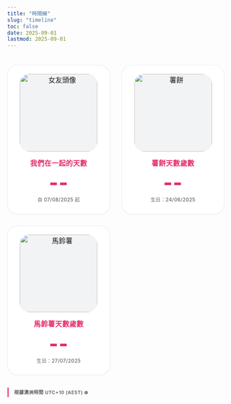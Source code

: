 ```yaml
---
title: "時間線"
slug: "timeline"
toc: false
date: 2025-09-01
lastmod: 2025-09-01
---
```

<div class="days-page">
  <div class="days-grid">
    <div class="d-card d-couple tl-openable" data-key="couple" role="button" tabindex="0" aria-haspopup="dialog">
      <div class="d-media">
        <img class="avatar timeline-img" alt="女友頭像" src="/images/timeline/f-avatar.webp">
      </div>
      <div class="d-body">
        <h3 data-i18n="coupleTitle">我們在一起的天數</h3>
        <p class="d-num" id="togetherDays">--</p>
        <p class="d-meta" data-i18n="since">自 07/08/2025 起</p>
      </div>
    </div>
    <div class="d-card d-pet tl-openable" data-key="hash" role="button" tabindex="0" aria-haspopup="dialog">
      <div class="d-media">
        <img class="pet-img timeline-img" alt="薯餅" src="/images/timeline/hashbrown.webp">
      </div>
      <div class="d-body">
        <h3 data-i18n="hashTitle">薯餅天數歲數</h3>
        <p class="d-num" id="hashDays">--</p>
        <p class="d-meta" data-i18n="hashSince">生日：24/06/2025</p>
      </div>
    </div>
    <div class="d-card d-pet tl-openable" data-key="potato" role="button" tabindex="0" aria-haspopup="dialog">
      <div class="d-media">
        <img class="pet-img timeline-img" alt="馬鈴薯" src="/images/timeline/potato.webp">
      </div>
      <div class="d-body">
        <h3 data-i18n="potatoTitle">馬鈴薯天數歲數</h3>
        <p class="d-num" id="potatoDays">--</p>
        <p class="d-meta" data-i18n="potatoSince">生日：27/07/2025</p>
      </div>
    </div>
  </div>
  <div class="tz-line">
    <span class="tz-note" data-i18n="tzNote">根據澳洲時間 UTC+10 (AEST) ❄️</span>
  </div>
</div>

<style>
/* === Timeline Grid 版（橫向 3 欄，卡片垂直） === */
:root{
  --tl-accent:var(--hb-active,#e1306c);
  --tl-img-size:180px;
  --tl-img-radius:22px;
  --tl-card-radius:24px;
  --tl-gap:1.65rem;
}
.days-page{
  max-width:1180px;
  margin:0 auto;
  padding:1.4rem 0 3rem;
  font-size:1rem;
  line-height:1.55;
}
.days-grid{
  display:grid;
  grid-template-columns:repeat(3,1fr);
  gap:var(--tl-gap);
}
@media (max-width:1020px){
  .days-grid{grid-template-columns:repeat(2,1fr);}
}
@media (max-width:640px){
  .days-grid{grid-template-columns:1fr;gap:1.1rem;}
  :root{--tl-img-size:150px;}
}
@media (max-width:420px){
  :root{--tl-img-size:132px;}
}
/* 卡片 */
.d-card{
  display:flex;
  flex-direction:column;
  align-items:center;
  text-align:center;
  padding:1.25rem 1.15rem 1.45rem;
  background:#fff;
  border:1px solid rgba(0,0,0,.08);
  border-radius:var(--tl-card-radius);
  box-shadow:0 2px 4px -2px rgba(0,0,0,.05);
  transition:transform .28s,border-color .25s,box-shadow .28s,background .25s;
  position:relative;
}
body.dark .d-card{
  background:#26272b;
  border-color:rgba(255,255,255,.12);
  box-shadow:0 4px 10px -6px rgba(0,0,0,.55);
}
.d-card:hover{
  transform:translateY(-6px);
  border-color:var(--tl-accent);
  box-shadow:0 10px 22px -10px rgba(0,0,0,.18);
}
body.dark .d-card:hover{
  box-shadow:0 14px 34px -14px rgba(0,0,0,.65);
}
/* 圖片容器統一裁切 */
.d-media{
  width:var(--tl-img-size);
  height:var(--tl-img-size);
  border-radius:var(--tl-img-radius);
  overflow:hidden;
  background:#f2f3f5;
  display:flex;
  justify-content:center;
  align-items:center;
  margin:0 0 .95rem;
}
body.dark .d-media{background:#34363b;}
.d-media img{
  width:100%;
  height:100%;
  object-fit:cover;
  display:block;
  transition:transform .55s;
}
.d-card:hover .d-media img{transform:scale(1.05);}
/* 文字 */
.d-body{max-width:420px;width:100%;display:flex;flex-direction:column;align-items:center;}
.d-body h3{
  margin:0 0 .55rem;
  font-size:1rem;
  font-weight:600;
  letter-spacing:.55px;
  color:var(--tl-accent);
}
body.dark .d-body h3{color:#ff8fb7;}
.d-num{
  margin:0 0 .5rem;
  font-size:2.85rem;
  line-height:1.05;
  font-weight:800;
  letter-spacing:1.1px;
  color:var(--tl-accent);
}
body.dark .d-num{color:#ff8fb7;}
.d-meta{
  margin:0;
  font-size:.7rem;
  letter-spacing:.45px;
  opacity:.68;
  font-weight:500;
}
body.dark .d-meta{opacity:.76;}
/* 時區提示（中英樣式統一，以此為準） */
.tz-line{margin:2.1rem 0 0;}
.tz-note{
  font-size:.68rem;
  letter-spacing:.5px;
  padding:.25rem 0 .25rem .75rem;
  border-left:4px solid var(--tl-accent);
  font-weight:600;
  background:none!important;
  opacity:.7;
  line-height:1.25;
}
body.dark .tz-note{opacity:.78;}
/* 減少動態 */
@media (prefers-reduced-motion:reduce){
  .d-card,.d-media img{transition:none!important;transform:none!important;}
}
/* 小卡縮放調整 */
@media (max-width:640px){
  .d-card{padding:1.1rem 1rem 1.25rem;}
  .d-body h3{font-size:.95rem;}
  .d-num{font-size:2.35rem;}
  .d-meta{font-size:.64rem;}
  .tz-note{font-size:.62rem;}
}

/* === Modal 基礎 === */
.tl-modal-backdrop{
  position:fixed; inset:0;
  background:rgba(0,0,0,.38);
  backdrop-filter:blur(4px);
  display:flex;
  align-items:flex-start;
  justify-content:center;
  padding:4.5vh 1rem 3vh;
  z-index:1200;
  opacity:0;
  pointer-events:none;
  transition:opacity .22s;
}
.tl-modal-backdrop.open{opacity:1;pointer-events:auto;}
.tl-modal{
  width:100%; max-width:520px;
  background:#fff;
  border:1px solid rgba(0,0,0,.1);
  border-radius:22px;
  padding:1.35rem 1.35rem 1.55rem;
  box-shadow:0 18px 50px -16px rgba(0,0,0,.35);
  position:relative;
  display:flex;
  flex-direction:column;
  gap:.85rem;
}
body.dark .tl-modal{
  background:#2c2d31;
  border-color:rgba(255,255,255,.14);
  box-shadow:0 22px 60px -20px rgba(0,0,0,.75);
}
.tl-modal h2{
  margin:0;
  font-size:1.05rem;
  letter-spacing:.6px;
  font-weight:600;
  color:var(--tl-accent);
}
body.dark .tl-modal h2{color:#ff8fb7;}
.tl-modal .tl-meta{
  font-size:.68rem;
  letter-spacing:.45px;
  opacity:.68;
  margin:-.25rem 0 .2rem;
}
body.dark .tl-modal .tl-meta{opacity:.75;}
.tl-modal .tl-body{
  font-size:.85rem;
  line-height:1.55;
  color:#333;
}
body.dark .tl-modal .tl-body{color:#d6d7da;}
.tl-modal .tl-body a{
  color:var(--tl-accent);
  font-weight:600;
  text-decoration:none;
  border-bottom:1px solid transparent;
  transition:color .18s,border-color .18s;
}
.tl-modal .tl-body a:hover{
  border-color:var(--tl-accent);
}
.tl-modal .tl-actions{
  margin-top:.4rem;
  display:flex;
  gap:.6rem;
  flex-wrap:wrap;
}
.tl-btn{
  background:#f4f5f7;
  border:1px solid rgba(0,0,0,.12);
  padding:.55rem .85rem .58rem;
  font-size:.68rem;
  letter-spacing:.45px;
  line-height:1;
  border-radius:8px;
  font-weight:600;
  cursor:pointer;
  transition:background .2s,border-color .2s,color .2s;
}
.tl-btn:hover{
  background:var(--tl-accent);
  color:#fff;
  border-color:var(--tl-accent);
}
body.dark .tl-btn{
  background:#3a3c42;
  border-color:rgba(255,255,255,.18);
  color:#ddd;
}
body.dark .tl-btn:hover{
  background:var(--tl-accent);
  color:#fff;
  border-color:var(--tl-accent);
}
.tl-close{
  position:absolute;
  top:.55rem;
  right:.55rem;
  background:transparent;
  border:1px solid transparent;
  width:34px;
  height:34px;
  border-radius:10px;
  cursor:pointer;
  font-size:.9rem;
  font-weight:600;
  color:#666;
  display:flex;
  align-items:center;
  justify-content:center;
  transition:background .2s,color .2s;
}
.tl-close:hover{
  background:rgba(0,0,0,.06);
  color:#222;
}
body.dark .tl-close{color:#bbb;}
body.dark .tl-close:hover{
  background:rgba(255,255,255,.12);
  color:#fff;
}
.tl-openable{cursor:pointer;}
.tl-openable:focus-visible{
  outline:2px solid var(--tl-accent);
  outline-offset:3px;
}

/* 行動裝置 Modal 調整 */
@media (max-width:560px){
  .tl-modal{
    padding:1.15rem 1.05rem 1.3rem;
    border-radius:20px;
  }
  .tl-modal h2{font-size:1rem;}
}

/* 動畫偏好 */
@media (prefers-reduced-motion:reduce){
  .tl-modal-backdrop{transition:none!important;}
}
</style>

<script>
/* 單一腳本：雙語 + AEST 計算 + Modal 建構 (避免重複/外露) */
(function(){
  const lang=(document.documentElement.lang||'').toLowerCase();
  const t={
    zh:{
      coupleTitle:'我們在一起的天數',
      since:'自 07/08/2025 起',
      hashTitle:'薯餅天數歲數',
      hashSince:'生日：24/06/2025',
      potatoTitle:'馬鈴薯天數歲數',
      potatoSince:'生日：27/07/2025',
      tzNote:'根據澳洲時間 UTC+10 (AEST) ❄️',
      more:'更多',
      viewAbout:'查看 About',
      close:'關閉',
      cards:{
        couple:{
          head:'關係',
            meta:'起始日 07/08/2025',
            body:'我們生活在不同地點（澳洲 / 台灣），都是泛性戀 🩷💛🩵。彼此支持學習、生活與興趣。你可以在 <a href="/zh-hant/about/">關於我頁面</a> 看到更多背景與日常。',
            link:'/zh-hant/about/'
        },
        hash:{
          head:'薯餅（Hash Brown）',
          meta:'生日 24/06/2025',
          body:'純種泰迪天竺鼠。活潑好奇，喜歡探索新躲避屋。名字靈感來自 <a href="https://mcdonalds.com.hk/product/hash-browns/" target="_blank" rel="noopener">麥當勞脆薯餅</a>。更多資訊見 <a href="/zh-hant/about/">關於我</a>。',
          link:'/zh-hant/about/'
        },
        potato:{
          head:'馬鈴薯（Potato）',
          meta:'生日 27/07/2025',
          body:'純種泰迪天竺鼠。性格偏溫和，喜歡被撫摸與安靜進食。和薯餅一起長大。更多照片與介紹請看 <a href="/zh-hant/about/">關於我</a>。',
          link:'/zh-hant/about/'
        }
      }
    },
    en:{
      coupleTitle:'Days Together',
      since:'Since 07/08/2025',
      hashTitle:'Hash Brown Age (days)',
      hashSince:'Birthday: 24/06/2025',
      potatoTitle:'Potato Age (days)',
      potatoSince:'Birthday: 27/07/2025',
      tzNote:'Based on Australia time UTC+10 (AEST) ❄️',
      more:'More',
      viewAbout:'View About',
      close:'Close',
      cards:{
        couple:{
          head:'Relationship',
          meta:'Started 07/08/2025',
          body:'We live in different places (Australia / Taiwan) and are pansexual 🩷💛🩵. We support each other’s study, life and hobbies. See more background on the <a href="/about/">About page</a>.',
          link:'/about/'
        },
        hash:{
          head:'Hash Brown',
          meta:'Birthday 24/06/2025',
          body:'Purebred Teddy guinea pig. Energetic & curious, loves exploring new hideouts. Name idea from <a href="https://mcdonalds.com.hk/en/product/hash-browns/" target="_blank" rel="noopener">McDonald’s Hash Browns</a>. More info on the <a href="/about/">About page</a>.',
          link:'/about/'
        },
        potato:{
          head:'Potato',
          meta:'Birthday 27/07/2025',
          body:'Purebred Teddy guinea pig. Calmer personality, enjoys gentle petting and quiet eating. Growing up together with Hash Brown. See more on the <a href="/about/">About page</a>.',
          link:'/about/'
        }
      }
    }
  };
  const dict=lang.startsWith('zh')?t.zh:t.en;

  /* 文案注入（標題 / 時區） */
  document.querySelectorAll('[data-i18n]').forEach(el=>{
    const k=el.getAttribute('data-i18n');
    if(dict[k]) el.textContent=dict[k];
  });

  /* AEST 日數計算 */
  const TZ_OFFSET_H=10, MS_DAY=86400000;
  const parseDMY=s=>{const[a,b,c]=s.split('/').map(Number);return{d:a,m:b,y:c};};
  const makeAEST=(y,m,d)=>new Date(Date.UTC(y,m-1,d,10,0,0));
  const inclusiveDays=start=>{
    const {d,m,y}=parseDMY(start);
    const startDate=makeAEST(y,m,d);
    const nowAEST=new Date(Date.now()+TZ_OFFSET_H*3600*1000);
    const todayAEST=makeAEST(nowAEST.getUTCFullYear(),nowAEST.getUTCMonth()+1,nowAEST.getUTCDate());
    return Math.floor((todayAEST-startDate)/MS_DAY)+1;
  };
  const setNum=(id,date)=>{
    const el=document.getElementById(id);
    if(el) el.textContent=inclusiveDays(date).toLocaleString();
  };
  setNum('togetherDays','07/08/2025');
  setNum('hashDays','24/06/2025');
  setNum('potatoDays','27/07/2025');

  /* Modal 建構 */
  let backdrop=null, modal=null, lastFocus=null;
  const buildModal=()=>{
    if(backdrop) return;
    backdrop=document.createElement('div');
    backdrop.className='tl-modal-backdrop';
    backdrop.innerHTML=`
      <div class="tl-modal" role="dialog" aria-modal="true" aria-labelledby="tlModalTitle">
        <button class="tl-close" type="button" aria-label="${dict.close}">✕</button>
        <h2 id="tlModalTitle"></h2>
        <p class="tl-meta"></p>
        <div class="tl-body"></div>
        <div class="tl-actions">
          <a class="tl-btn tl-about" href="#" target="_self" rel="noopener">${dict.viewAbout}</a>
          <button type="button" class="tl-btn tl-close-btn">${dict.close}</button>
        </div>
      </div>`;
    document.body.appendChild(backdrop);
    modal=backdrop.querySelector('.tl-modal');
    backdrop.addEventListener('click',e=>{
      if(e.target===backdrop) closeModal();
    });
    backdrop.querySelectorAll('.tl-close,.tl-close-btn').forEach(btn=>{
      btn.addEventListener('click',closeModal);
    });
    document.addEventListener('keydown',e=>{
      if(e.key==='Escape') closeModal();
      if(e.key==='Tab' && backdrop.classList.contains('open')){
        trapFocus(e);
      }
    });
  };
  const openModal=key=>{
    buildModal();
    const data=dict.cards[key];
    if(!data) return;
    lastFocus=document.activeElement;
    modal.querySelector('#tlModalTitle').innerHTML=data.head;
    modal.querySelector('.tl-meta').textContent=data.meta;
    modal.querySelector('.tl-body').innerHTML=data.body;
    const aboutLink=modal.querySelector('.tl-about');
    aboutLink.setAttribute('href',data.link);
    backdrop.classList.add('open');
    setTimeout(()=>modal.querySelector('.tl-close').focus(),10);
  };
  const closeModal=()=>{
    if(!backdrop) return;
    backdrop.classList.remove('open');
    if(lastFocus && typeof lastFocus.focus==='function') lastFocus.focus();
  };
  const trapFocus=e=>{
    const focusables=modal.querySelectorAll('a[href],button:not([disabled])');
    if(!focusables.length) return;
    const first=focusables[0], last=focusables[focusables.length-1];
    if(e.shiftKey && document.activeElement===first){e.preventDefault();last.focus();}
    else if(!e.shiftKey && document.activeElement===last){e.preventDefault();first.focus();}
  };

  /* 綁定卡片 */
  document.querySelectorAll('.tl-openable').forEach(card=>{
    card.addEventListener('click',()=>openModal(card.dataset.key));
    card.addEventListener('keydown',e=>{
      if(e.key==='Enter'||e.key===' ') {e.preventDefault();openModal(card.dataset.key);}
    });
  });

})();
</script>
<!-- 確保圖檔存在: /static/images/timeline/f-avatar.webp hashbrown.webp potato.webp -->
